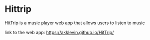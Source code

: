 # Hittrip

HitTrip is a music player web app that allows users to listen to
music

link to the web app: https://akklevin.github.io/HitTrip/
